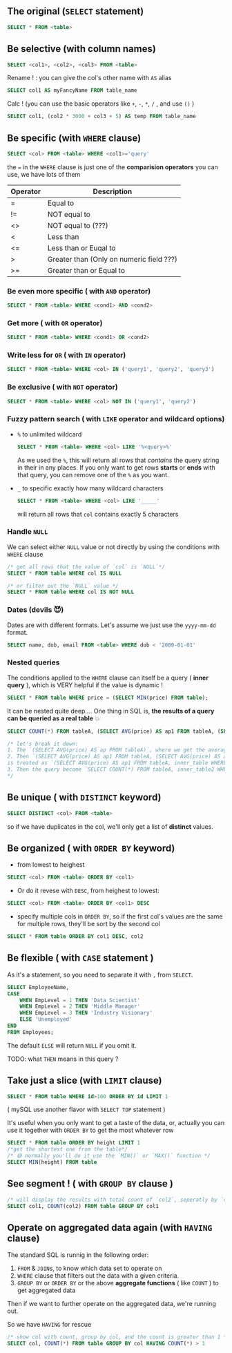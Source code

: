 ## The original (`SELECT` statement)

```sql
SELECT * FROM <table>
```

## Be selective (with column names)

```sql
SELECT <col1>, <col2>, <col3> FROM <table>
```

Rename ! : you can give the col's other name with `AS` alias 

```sql
SELECT col1 AS myFancyName FROM table_name
```

Calc ! (you can use the basic operators like `+`, `-`, `*`, `/` , and use `()` )

```sql
SELECT col1, (col2 * 3000 + col3 + 5) AS temp FROM table_name
```



## Be specific (with `WHERE` clause)

```sql
SELECT <col> FROM <table> WHERE <col1>='query'
```

the `=` in the `WHERE` clause is just one of the **comparision operators** you can use, we have lots of them

| Operator | Description                              |
| :------- | ---------------------------------------- |
| =        | Equal to                                 |
| !=       | NOT equal to                             |
| <>       | NOT equal to (???)                       |
| <        | Less than                                |
| <=       | Less than or Euqal to                    |
| >        | Greater than (Only on numeric field ???) |
| >=       | Greater than or Equal to                 |

### Be even more specific ( with `AND` operator)

```sql
SELECT * FROM <table> WHERE <cond1> AND <cond2>
```

### Get more ( with `OR` operator)

```sql
SELECT * FROM <table> WHERE <cond1> OR <cond2>
```

### Write less for `OR` ( with `IN` operator)

```sql
SELECT * FROM <table> WHERE <col> IN ('query1', 'query2', 'query3')
```

### Be exclusive ( with `NOT` operator)

```sql
SELECT * FROM <table> WHERE <col> NOT IN ('query1', 'query2')
```

### Fuzzy pattern search ( with `LIKE` operator and wildcard options)

- `%` to unlimited wildcard

  ```sql
  SELECT * FROM <table> WHERE <col> LIKE '%<query>%'
  ```

  As we used the `%`, this will return all rows that *contains* the query string in their <col> in any places.
  If you only want to get rows **starts** or **ends** with that query, you can remove one of the `%` as you want.

- `_` to specific exactly how many wildcard characters

  ```sql
  SELECT * FROM <table> WHERE <col> LIKE '_____'
  ```
  
  will return all rows that `col` contains exactly 5 characters 

### Handle `NULL`

We can select either `NULL` value or not directly by using the conditions with `WHERE` clause

```sql
/* get all rows that the value of `col` is `NULL`*/
SELECT * FROM table WHERE col IS NULL

/* or filter out the `NULL` value */
SELECT * FROM table WHERE col IS NOT NULL
```



### Dates (devils 😈)

Dates are with different formats. Let's assume we just use the `yyyy-mm-dd` format.

```sql
SELECT name, dob, email FROM <table> WHERE dob < '2000-01-01'
```

### Nested queries

The conditions applied to the `WHERE` clause can itself be a query ( **inner query** ), which is VERY helpful if the value is dynamic !

```sql
SELECT * FROM table WHERE price = (SELECT MIN(price) FROM table);
```

It can be nested quite deep.... One thing in SQL is, **the results of a query can be queried as a real table** 💥

```sql
SELECT COUNT(*) FROM tableA, (SELECT AVG(price) AS ap1 FROM tableA, (SELECT AVG(price) AS ap FROM tableA) WHERE price > ap) WHERE price > ap1;

/* let's break it down:
1. The `(SELECT AVG(price) AS ap FROM tableA)`, where we get the average price of all the table rows. We mark it as `inner_table` that contains only one record, an avg number (ap).
2. Then `(SELECT AVG(price) AS ap1 FROM tableA, (SELECT AVG(price) AS ap FROM tableA) WHERE price > ap)`
is treated as `(SELECT AVG(price) AS ap1 FROM tableA, inner_table WHERE price > inner_table.ap)`, so we get the avg price of all rows that have a price higher than the avg price of all rows in the table, which virtually become another `inner_table2`, than contains only on record (ap1).
3. Then the query become `SELECT COUNT(*) FROM tableA, inner_table2 WHERE price > inner_table2.ap1`, So we get the count of rows that have higher price than average price (ap1) of only the rows that have higher than average price (ap)
*/

```



## Be unique ( with `DISTINCT` keyword)

```sql
SELECT DISTINCT <col> FROM <table>
```

so if we have duplicates in the col, we'll only get a list of **distinct** values.

## Be organized ( with `ORDER BY` keyword)

- from lowest to heighest

```sql
SELECT <col> FROM <table> ORDER BY <col1>
```

- Or do it revese with `DESC`, from heighest to lowest:

```sql
SELECT <col> FROM <table> ORDER BY <col1> DESC
```

- specify multiple cols in `ORDER BY`, so if the first col's values are the same for multiple rows, they'll be sort by the second col

```sql
SELECT * FROM table ORDER BY col1 DESC, col2
```



## Be flexible ( with `CASE` statement )

As it's a statement, so you need to separate it with `,` from `SELECT`.

```sql
SELECT EmployeeName,
CASE
    WHEN EmpLevel = 1 THEN 'Data Scientist'
    WHEN EmpLevel = 2 THEN 'Middle Manager'
    WHEN EmpLevel = 3 THEN 'Industry Visionary'
    ELSE 'Unemployed'
END 
FROM Employees;
```

The default `ELSE` will return `NULL` if you omit it.

TODO: what `THEN` means in this query ?

## Take just a slice (with `LIMIT` clause)

```sql
SELECT * FROM table WHERE id>100 ORDER BY id LIMIT 1
```

( mySQL use another flavor with `SELECT TOP` statement )

It's useful when you only want to get a taste of the data, or, actually you can use it together with `ORDER BY` to get the most whatever row

```sql
SELECT * FROM table ORDER BY height LIMIT 1 
/*get the shortest one from the table*/
/* 😅 normally you'll do it use the `MIN()` or `MAX()` function */
SELECT MIN(height) FROM table
```

## See segment ! ( with `GROUP BY` clause )

```sql
/* will display the results with total count of `col2`, seperatly by `col1` */
SELECT col1, COUNT(col2) FROM table GROUP BY col1
```

## Operate on aggregated data again (with `HAVING` clause)

The standard SQL is runnig in the following order:

1. `FROM` & `JOIN`s, to know which data set to operate on
2. `WHERE` clause that filters out the data with a given criteria.
3. `GROUP BY` or `ORDER BY`  or the above **aggregate functions** ( like `COUNT` ) to get aggregated data

Then if we want to further operate on the aggregated data, we're running out.

So we have `HAVING` for rescue

```sql
/* show col with count, group by col, and the count is greater than 1 */
SELECT col, COUNT(*) FROM table GROUP BY col HAVING COUNT(*) > 1
```

